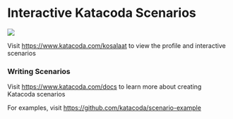 # Interactive Katacoda Scenarios

[![](http://shields.katacoda.com/katacoda/kosalaat/count.svg)](https://www.katacoda.com/kosalaat "Get your profile on Katacoda.com")

Visit https://www.katacoda.com/kosalaat to view the profile and interactive scenarios

### Writing Scenarios
Visit https://www.katacoda.com/docs to learn more about creating Katacoda scenarios

For examples, visit https://github.com/katacoda/scenario-example
